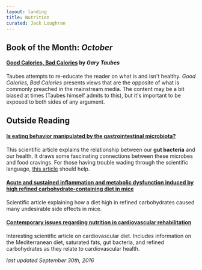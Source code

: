 ```yaml
---
layout: landing
title: Nutrition
curated: Jack Loughran
---
```


## Book of the Month: *October*

#### [Good Calories, Bad Calories](https://www.amazon.com/Good-Calories-Bad-Controversial-Science/dp/1400033462) by *Gary Taubes*
Taubes attempts to re-educate the reader on what is and isn't healthy.  *Good Calories, Bad Calories* presents views that are the opposite of what is commonly preached in the mainstream media.  The content may be a bit biased at times (Taubes himself admits to this), but it's important to be exposed to both sides of any argument.

## Outside Reading

#### [Is eating behavior manipulated by the gastrointestinal microbiota?](http://onlinelibrary.wiley.com/doi/10.1002/bies.201400071/full)
This scientific article explains the relationship between our **gut bacteria** and our health.  It draws some fascinating connections between these microbes and food cravings.  For those having trouble wading through the scientific language, [this article](http://universityofcalifornia.edu/news/do-gut-bacteria-rule-our-minds) should help.

#### [Acute and sustained inflammation and metabolic dysfunction induced by high refined carbohydrate-containing diet in mice](http://onlinelibrary.wiley.com/doi/10.1002/oby.20230/full)
Scientific article explaining how a diet high in refined carbohydrates caused many undesirable side effects in mice.

#### [Contemporary issues regarding nutrition in cardiovascular rehabilitation](https://www.researchgate.net/profile/Sebastien_Lacroix/publication/308271218_Contemporary_issues_regarding_nutrition_in_cardiovascular_rehabilitation/links/57e127ea08aeb801a6c0672d.pdf)
Interesting scientific article on cardiovascular diet.  Includes information on the Mediterranean diet, saturated fats, gut bacteria, and refined carbohydrates as they relate to cardiovascular health.

*last updated September 30th, 2016*
